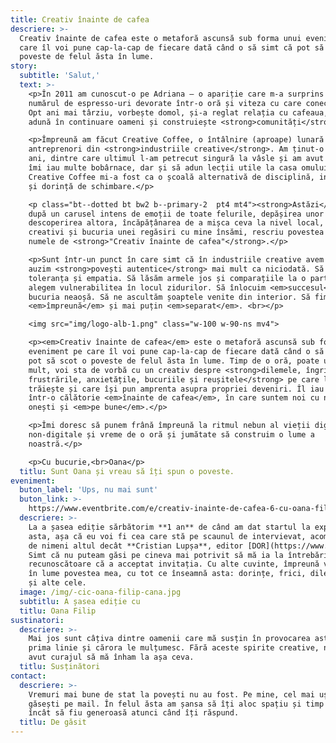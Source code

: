 ```yaml
---
title: Creativ înainte de cafea
descriere: >-
  Creativ înainte de cafea este o metaforă ascunsă sub forma unui eveniment pe
  care îl voi pune cap-la-cap de fiecare dată când o să simt că pot să scot o
  poveste de felul ăsta în lume.
story:
  subtitle: 'Salut,'
  text: >-
    <p>În 2011 am cunoscut-o pe Adriana — o apariție care m-a surprins cu
    numărul de espresso-uri devorate într-o oră și viteza cu care conecta idei.
    Opt ani mai târziu, vorbește domol, și-a reglat relația cu cafeaua, dar
    adună în continuare oameni și construiește <strong>comunități</strong>.</p>

    <p>Împreună am făcut Creative Coffee, o întâlnire (aproape) lunară cu
    antreprenori din <strong>industriile creative</strong>. Am ținut-o așa trei
    ani, dintre care ultimul l-am petrecut singură la vâsle și am avut timp să
    îmi iau multe bobârnace, dar și să adun lecții utile la casa omului.
    Creative Coffee mi-a fost ca o școală alternativă de disciplină, inițiativă
    și dorință de schimbare.</p>

    <p class="bt--dotted bt bw2 b--primary-2  pt4 mt4"><strong>Astăzi</strong>,
    după un carusel intens de emoții de toate felurile, depășirea unor frici și
    descoperirea altora, încăpățânarea de a mișca ceva la nivel local, dorul de
    creativi și bucuria unei regăsiri cu mine însămi, rescriu povestea sub
    numele de <strong>"Creativ înainte de cafea"</strong>.</p>

    <p>Sunt într-un punct în care simt că în industriile creative avem nevoie să
    auzim <strong>povești autentice</strong> mai mult ca niciodată. Să exersăm
    toleranța și empatia. Să lăsăm armele jos și comparațiile la o parte. Să
    alegem vulnerabilitea în locul zidurilor. Să înlocuim <em>succesul</em> cu
    bucuria neaoșă. Să ne ascultăm șoaptele venite din interior. Să fim mai mult
    <em>împreună</em> și mai puțin <em>separat</em>. <br></p>

    <img src="img/logo-alb-1.png" class="w-100 w-90-ns mv4">

    <p><em>Creativ înainte de cafea</em> este o metaforă ascunsă sub forma unui
    eveniment pe care îl voi pune cap-la-cap de fiecare dată când o să simt că
    pot să scot o poveste de felul ăsta în lume. Timp de o oră, poate un pic mai
    mult, voi sta de vorbă cu un creativ despre <strong>dilemele, îngrijorările,
    frustrările, anxietățile, bucuriile și reușitele</strong> pe care le
    trăiește și care își pun amprenta asupra propriei deveniri. Îl iau cu mine
    într-o călătorie <em>înainte de cafea</em>, în care suntem noi cu noi,
    onești și <em>pe bune</em>.</p>

    <p>Îmi doresc să punem frână împreună la ritmul nebun al vieții digitale și
    non-digitale și vreme de o oră și jumătate să construim o lume a
    noastră.</p>

    <p>Cu bucurie,<br>Oana</p>
  titlu: Sunt Oana și vreau să îți spun o poveste.
eveniment:
  buton_label: 'Ups, nu mai sunt'
  buton_link: >-
    https://www.eventbrite.com/e/creativ-inainte-de-cafea-6-cu-oana-filip-tickets-88636031757
  descriere: >-
    La a șasea ediție sărbătorim **1 an** de când am dat startul la experiența
    asta, așa că eu voi fi cea care stă pe scaunul de intervievat, acompaniată
    de nimeni altul decât **Cristian Lupșa**, editor [DOR](https://www.dor.ro/).
    Simt că nu puteam găsi pe cineva mai potrivit să mă ia la întrebări și sunt
    recunoscătoare că a acceptat invitația. Cu alte cuvinte, împreună vom scoate
    în lume povestea mea, cu tot ce înseamnă asta: dorințe, frici, dileme, idei
    și alte cele.
  image: /img/-cic-oana-filip-cana.jpg
  subtitlu: A șasea ediție cu
  titlu: Oana Filip
sustinatori:
  descriere: >-
    Mai jos sunt câțiva dintre oamenii care mă susțin în provocarea asta din
    prima linie și cărora le mulțumesc. Fără aceste spirite creative, nu aș fi
    avut curajul să mă înham la așa ceva.
  titlu: Susținători
contact:
  descriere: >-
    Vremuri mai bune de stat la povești nu au fost. Pe mine, cel mai ușor mă
    găsești pe mail. În felul ăsta am șansa să îți aloc spațiu și timp astfel
    încât să fiu generoasă atunci când îți răspund.
  titlu: De găsit
---
```



